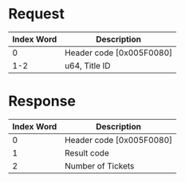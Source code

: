 # Request

| Index Word | Description                |
|------------|----------------------------|
| 0          | Header code \[0x005F0080\] |
| 1-2        | u64, Title ID              |

# Response

| Index Word | Description                |
|------------|----------------------------|
| 0          | Header code \[0x005F0080\] |
| 1          | Result code                |
| 2          | Number of Tickets          |